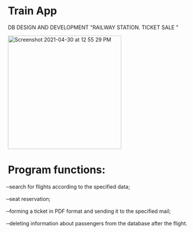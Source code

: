 # Train App
DB DESIGN AND DEVELOPMENT "RAILWAY STATION. TICKET SALE "

<img width="306" alt="Screenshot 2021-04-30 at 12 55 29 PM" src="https://user-images.githubusercontent.com/51968448/116679592-6396cf00-a9b3-11eb-83cd-c4b85aac43f6.png">

# Program functions:
̶ search for flights according to the specified data;

̶ seat reservation;

̶ forming a ticket in PDF format and sending it to the specified mail;

̶ deleting information about passengers from the database after the flight.
